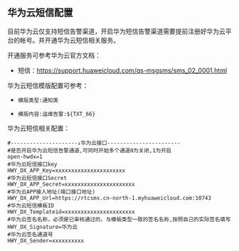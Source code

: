 ## 华为云短信配置

目前华为云仅支持短信告警渠道，开启华为短信告警渠道需要提前注册好华为云平台的帐号。并开通华为云短信相关服务。

开通服务可参考华为云官方文档：

* 短信：https://support.huaweicloud.com/qs-msgsms/sms_02_0001.html

华为云短信模版配置可参考：

* `模版类型:通知类`

* `模版内容:运维告警:${TXT_66}`

华为云短信相关配置：

```
#---------------------↓华为云接口-----------------------
#是否开启华为云短信告警通道,可同时开始多个通道0为关闭,1为开启
open-hwdx=1
#华为云短信接口key
HWY_DX_APP_Key=xxxxxxxxxxxxxxxxxxxxxx
#华为云短信接口Secret
HWY_DX_APP_Secret=xxxxxxxxxxxxxxxxxxxxxx
#华为云APP接入地址(端口接口地址)
HWY_DX_APP_Url=https://rtcsms.cn-north-1.myhuaweicloud.com:10743
#华为云短信模板ID
HWY_DX_Templateid=xxxxxxxxxxxxxxxxxxxxxx
#华为云签名名称，必须是已审核通过的，与模板类型一致的签名名称,按照自己的实际签名填写
HWY_DX_Signature=华为云
#华为云签名通道号
HWY_DX_Sender=xxxxxxxxxx
```